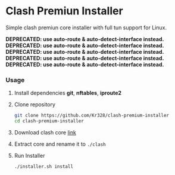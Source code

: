 # Clash Premiun Installer

Simple clash premiun core installer with full tun support for Linux.

**DEPRECATED: use auto-route & auto-detect-interface instead.**
**DEPRECATED: use auto-route & auto-detect-interface instead.**
**DEPRECATED: use auto-route & auto-detect-interface instead.**
**DEPRECATED: use auto-route & auto-detect-interface instead.**
**DEPRECATED: use auto-route & auto-detect-interface instead.**

### Usage

1. Install dependencies **git**, **nftables**, **iproute2**

2. Clone repository

   ```bash
   git clone https://github.com/Kr328/clash-premium-installer
   cd clash-premium-installer
   ```

3. Download clash core [link](https://github.com/Dreamacro/clash/releases/tag/premium)

4. Extract core and rename it to `./clash`

5. Run Installer

   ```bash
   ./installer.sh install
   ```
